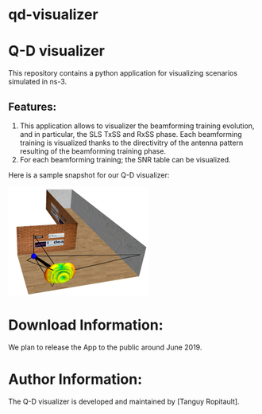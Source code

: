 # qd-visualizer

# Q-D visualizer
This repository contains a python application for visualizing scenarios simulated in ns-3. 

## Features:
1. This application allows to visualizer the beamforming training evolution, and in particular, the SLS TxSS and RxSS phase. Each beamforming training is visualized thanks to the directivitry of the antenna pattern resulting of the beamforming training phase. 
1. For each beamforming training; the SNR table can be visualized. 



Here is a sample snapshot for our Q-D visualizer:

![Snapshot for our Codebook Generator App](qdSnapshot.png)

# Download Information:
We plan to release the App to the public around June 2019.

# Author Information:
The Q-D visualizer is developed and maintained by [Tanguy Ropitault].
